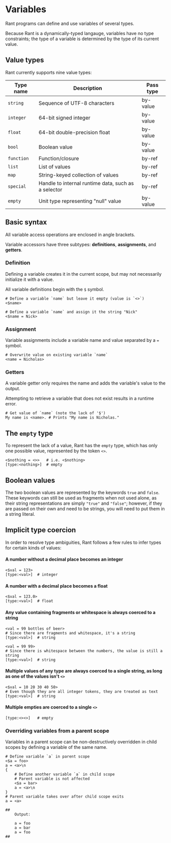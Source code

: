 # Variables

Rant programs can define and use variables of several types.

Because Rant is a dynamically-typed langauge, variables have no type constraints; the type of a variable is determined by the type of its current value.

## Value types

Rant currently supports nine value types:

|Type name |Description                                        |Pass type|
|----------|---------------------------------------------------|---------|
|`string`  |Sequence of UTF-8 characters                       |by-value |
|`integer` |64-bit signed integer                              |by-value |
|`float`   |64-bit double-precision float                      |by-value |
|`bool`    |Boolean value                                      |by-value | 
|`function`|Function/closure                                   |by-ref   |
|`list`    |List of values                                     |by-ref   |
|`map`     |String-keyed collection of values                  |by-ref   |
|`special` |Handle to internal runtime data, such as a selector|by-ref   |
|`empty`   |Unit type representing "null" value                |by-value |

## Basic syntax

All variable access operations are enclosed in angle brackets.

Variable accessors have three subtypes: **definitions**, **assignments**, and **getters**.

### Definition

Defining a variable creates it in the current scope, but may not necessarily initialize it with a value.

All variable definitions begin with the `$` symbol.

```rant
# Define a variable `name` but leave it empty (value is `<>`)
<$name>

# Define a variable `name` and assign it the string "Nick"
<$name = Nick>
```

### Assignment

Variable assignments include a variable name and value separated by a `=` symbol.

```rant
# Overwrite value on existing variable `name`
<name = Nicholas>
```

### Getters

A variable getter only requires the name and adds the variable's value to the output.

Attempting to retrieve a variable that does not exist results in a runtime error.

```rant
# Get value of `name` (note the lack of '$')
My name is <name>. # Prints "My name is Nicholas."
```


## The `empty` type

To represent the lack of a value, Rant has the `empty` type, which has only one possible value, represented by the token `<>`.

```rant
<$nothing = <>>   # i.e. <$nothing>
[type:<nothing>]  # empty
```

## Boolean values

The two boolean values are represented by the keywords `true` and `false`.
These keywords can still be used as fragments when not used alone, as their string representations are simply `"true"` and `"false"`;
however, if they are passed on their own and need to be strings, you will need to put them in a string literal.

## Implicit type coercion

In order to resolve type ambiguities, Rant follows a few rules to infer types for certain kinds of values:

#### A number without a decimal place becomes an integer

```rant
<$val = 123>
[type:<val>]  # integer
```

#### A number with a decimal place becomes a float

```rant
<$val = 123.0>
[type:<val>]  # float
```

#### Any value containing fragments or whitespace is always coerced to a string

```rant
<val = 99 bottles of beer>
# Since there are fragments and whitespace, it's a string
[type:<val>]  # string

<val = 99 99>
# Since there is whitespace between the numbers, the value is still a string
[type:<val>]  # string
```

#### Multiple values of any type are always coerced to a single string, as long as one of the values isn't `<>`
```rant
<$val = 10 20 30 40 50>
# Even though they are all integer tokens, they are treated as text
[type:<val>]  # string
```

#### Multiple empties are coerced to a single `<>`
```rant
[type:<><>]   # empty
```


### Overriding variables from a parent scope

Variables in a parent scope can be non-destructively overridden in child scopes by defining a variable of the same name.

```rant
# Define variable `a` in parent scope
<$a = foo>
a = <a>\n
{
    # Define another variable `a` in child scope
    # Parent variable is not affected
    <$a = bar>
    a = <a>\n
}
# Parent variable takes over after child scope exits
a = <a>

##
    Output:

    a = foo
    a = bar
    a = foo
##
```